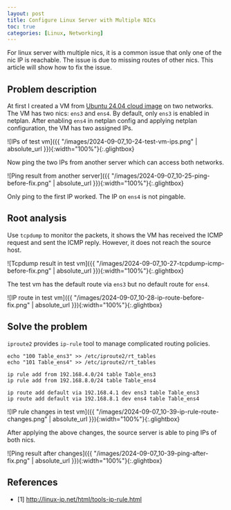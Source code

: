 ```yaml
---
layout: post
title: Configure Linux Server with Multiple NICs
toc: true
categories: [Linux, Networking]
---
```


For linux server with multiple nics, it is a common issue that only one of the nic IP is reachable. The issue is due to missing routes of other nics. This article will show how to fix the issue.

<!--more-->

## Problem description

At first I created a VM from [Ubuntu 24.04 cloud image](https://cloud-images.ubuntu.com/minimal/releases/noble/release/) on two networks. The VM has two nics: `ens3` and `ens4`. By default, only `ens3` is enabled in netplan. After enabling `ens4` in netplan config and applying netplan configuration, the VM has two assigned IPs.

![IPs of test vm]({{ "/images/2024-09-07_10-24-test-vm-ips.png" | absolute_url }}){:width="100%"}{:.glightbox}

Now ping the two IPs from another server which can access both networks.

![Ping result from another server]({{ "/images/2024-09-07_10-25-ping-before-fix.png" | absolute_url }}){:width="100%"}{:.glightbox}

Only ping to the first IP worked. The IP on `ens4` is not pingable.

## Root analysis

Use `tcpdump` to monitor the packets, it shows the VM has received the ICMP request and sent the ICMP reply. However, it does not reach the source host.

![Tcpdump result in test vm]({{ "/images/2024-09-07_10-27-tcpdump-icmp-before-fix.png" | absolute_url }}){:width="100%"}{:.glightbox}

The test vm has the default route via `ens3` but no default route for `ens4`.

![IP route in test vm]({{ "/images/2024-09-07_10-28-ip-route-before-fix.png" | absolute_url }}){:width="100%"}{:.glightbox}


## Solve the problem

`iproute2` provides `ip-rule` tool to manage complicated routing policies.

```
echo "100 Table_ens3" >> /etc/iproute2/rt_tables
echo "101 Table_ens4" >> /etc/iproute2/rt_tables

ip rule add from 192.168.4.0/24 table Table_ens3
ip rule add from 192.168.8.0/24 table Table_ens4

ip route add default via 192.168.4.1 dev ens3 table Table_ens3
ip route add default via 192.168.8.1 dev ens4 table Table_ens4
```

![IP rule changes in test vm]({{ "/images/2024-09-07_10-39-ip-rule-route-changes.png" | absolute_url }}){:width="100%"}{:.glightbox}

After applying the above changes, the source server is able to ping IPs of both nics.

![Ping result after changes]({{ "/images/2024-09-07_10-39-ping-after-fix.png" | absolute_url }}){:width="100%"}{:.glightbox}

## References

- [1] http://linux-ip.net/html/tools-ip-rule.html
